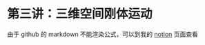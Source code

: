 
# 第三讲：三维空间刚体运动

由于 github 的 markdown 不能渲染公式，可以到我的 [notion](https://secret-cloche-bec.notion.site/6530ed818d714ba588c3ea89740a9605) 页面查看